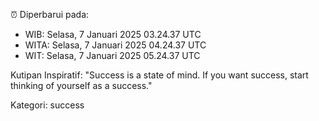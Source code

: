 ⏰ Diperbarui pada:
- WIB: Selasa, 7 Januari 2025 03.24.37 UTC
- WITA: Selasa, 7 Januari 2025 04.24.37 UTC
- WIT: Selasa, 7 Januari 2025 05.24.37 UTC

Kutipan Inspiratif:
"Success is a state of mind. If you want success, start thinking of yourself as a success."


Kategori: success


